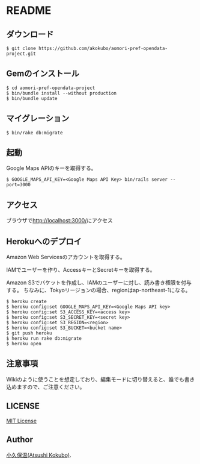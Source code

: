 README
======

ダウンロード
-----------
```
$ git clone https://github.com/akokubo/aomori-pref-opendata-project.git
```

Gemのインストール
----------------
```
$ cd aomori-pref-opendata-project
$ bin/bundle install --without production
$ bin/bundle update
```

マイグレーション
---------------
```
$ bin/rake db:migrate
```

起動
----
Google Maps APIのキーを取得する。

```
$ GOOGLE_MAPS_API_KEY=<Google Maps API Key> bin/rails server --port=3000
```

アクセス
--------
ブラウザで[http://localhost:3000/](http://localhost:3000/)にアクセス


Herokuへのデプロイ
-----------------
Amazon Web Servicesのアカウントを取得する。

IAMでユーザーを作り、AccessキーとSecretキーを取得する。

Amazon S3でバケットを作成し、IAMのユーザーに対し、読み書き権限を付与する。
ちなみに、Tokyoリージョンの場合、regionはap-northeast-1になる。

```
$ heroku create
$ heroku config:set GOOGLE_MAPS_API_KEY=<Google Maps API key>
$ heroku config:set S3_ACCESS_KEY=<access key>
$ heroku config:set S3_SECRET_KEY=<secret key>
$ heroku config:set S3_REGION=<region>
$ heroku config:set S3_BUCKET=<bucket name>
$ git push heroku
$ heroku run rake db:migrate
$ heroku open
```

注意事項
-------
Wikiのように使うことを想定しており、編集モードに切り替えると、誰でも書き込めますので、ご注意ください。

LICENSE
-------
[MIT License](LICENSE)


Author
------
[小久保温(Atsushi Kokubo)](https://akokubo.github.io/).
